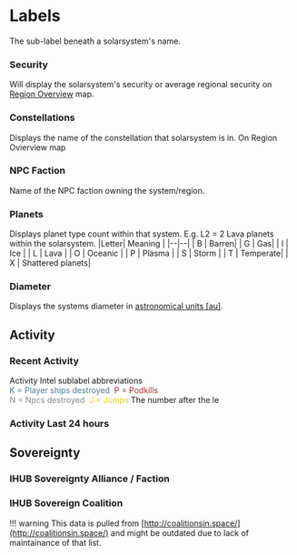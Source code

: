# Labels
The sub-label beneath a solarsystem's name.

### Security
Will display the solarsystem's security or average regional security on [Region Overview](https://eveeye.readthedocs.io/en/latest/map/layout/) map.
### Constellations
Displays the name of the constellation that solarsystem is in. On Region Ovierview map
### NPC Faction
Name of the NPC faction owning the system/region.
### Planets
Displays planet type count within that system.
E.g. L2 = 2 Lava planets within the solarsystem.
|Letter| Meaning |
|--|--|
| B | Barren|
| G | Gas|
| I | Ice |
| L | Lava |
| O | Oceanic |
| P | Plasma |
| S | Storm |
| T | Temperate|
| X | Shattered planets|

### Diameter
Displays the systems diameter in <a href="https://en.wikipedia.org/wiki/Astronomical_unit" target="_blank">astronomical units [au]</a>.

## Activity
### Recent Activity
Activity Intel sublabel abbreviations<br><span style="color:#437c97">K = Player ships destroyed</span>&nbsp;&nbsp;<span style="color:#ac2d2d">P = Podkills</span><br><span style="color:#888888">N = Npcs destroyed</span>&nbsp;&nbsp;<span style="color:#e6cf18">J = Jumps</span>
The number after the le
### Activity Last 24 hours
## Sovereignty
### IHUB Sovereignty Alliance / Faction
### IHUB Sovereign Coalition

!!! warning
    This data is pulled from [http://coalitionsin.space/](http://coalitionsin.space/) and might be outdated due to lack of maintainance of that list.
<!--stackedit_data:
eyJoaXN0b3J5IjpbNzQ5NzkyOTc0LC0xMTg0NDYyNDM2LDE4Nj
U4MTI0NywxNjU1NjM4NTk5XX0=
-->